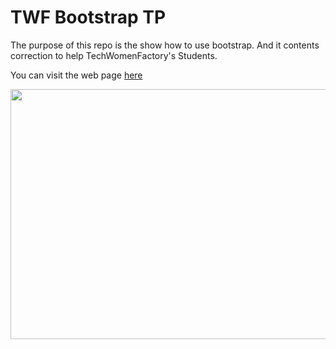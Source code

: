 # TWF Bootstrap TP

The purpose of this repo is the show how to use bootstrap. And it contents correction to help TechWomenFactory's Students. <br/>

You can visit the web page [here](https://nanfacksteve.github.io/TWF-TP-Bootstrap/) <br/>

<img src="assets/rendu-final.png" alt="" width="550" height="400">
